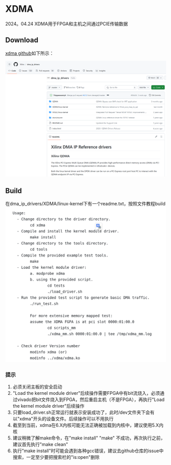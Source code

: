 # XDMA

2024。04.24
XDMA用于FPGA和主机之间通过PCIE传输数据

## Download

[xdma github](https://github.com/Xilinx/dma_ip_drivers)如下所示：

![dma_ip_drivers](images/build_xdma/dma_ip_drivers.png "dma_ip_drivers")

## Build

在dma_ip_drivers/XDMA/linux-kernel下有一个readme.txt，按照文件教程build  
![xdma_build](images/build_xdma/xdma_build.png)

### 提示

1. 必须关闭主板的安全启动
2. "Load the kernel module driver"后续操作需要FPGA中有bit流烧入，必须通过vivado把bit文件烧入到FPGA，然后重启主机（不是FPGA），再执行"Load the kernel module driver"后续操作
3. 只要load_driver.sh正常运行就表示安装成功了，此时/dev文件夹下会有以"xdma"开头的设备文件。后续操作可以不用执行
4. 截至到当前，xdma在6.X内核可能无法正确被加载到内核中，建议使用5.X内核
5. 建议稍微了解make命令，在"make install" "make" 不成功，再次执行之前，建议首先执行"make clean"
6. 执行"make install"时可能会遇到各种gcc错误，建议去github仓库的issue中搜索，一定至少要把搜索栏的"is:open"删除
